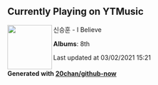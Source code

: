 ## Currently Playing on YTMusic

[<img align="left" width="100" src="https://lh3.googleusercontent.com/-vRY6a7WOEThuofi_Ltr6-L58FHh4G9FgFs-qIueoV9obg_arYvtx6AB-o-q_ugECs7gG9NxmmpzNTVK">](https://music.youtube.com/watch?v=qRvTNLpXAm0)

신승훈 - I Believe

**Albums**: 8th

Last updated at 03/02/2021 15:21

#### Generated with [20chan/github-now](https://github.com/20chan/github-now)


<!--
**20chan/20chan** is a ✨ _special_ ✨ repository because its `README.md` (this file) appears on your GitHub profile.

Here are some ideas to get you started:

- 🔭 I’m currently working on ...
- 🌱 I’m currently learning ...
- 👯 I’m looking to collaborate on ...
- 🤔 I’m looking for help with ...
- 💬 Ask me about ...
- 📫 How to reach me: ...
- 😄 Pronouns: ...
- ⚡ Fun fact: ...
-->
